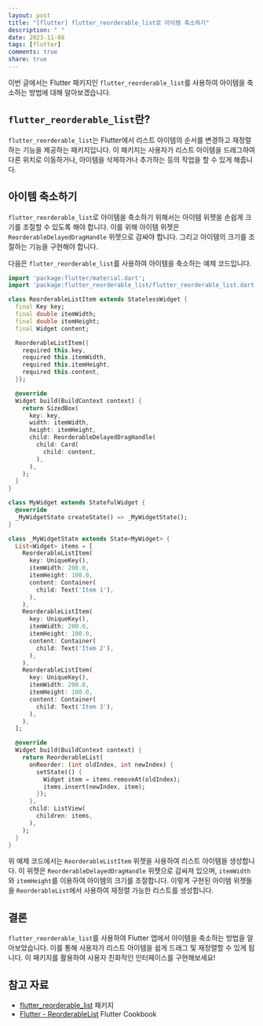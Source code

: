 ```yaml
---
layout: post
title: "[flutter] flutter_reorderable_list로 아이템 축소하기"
description: " "
date: 2023-11-08
tags: [flutter]
comments: true
share: true
---
```


이번 글에서는 Flutter 패키지인 `flutter_reorderable_list`를 사용하여 아이템을 축소하는 방법에 대해 알아보겠습니다.

## `flutter_reorderable_list`란?

`flutter_reorderable_list`는 Flutter에서 리스트 아이템의 순서를 변경하고 재정렬하는 기능을 제공하는 패키지입니다. 이 패키지는 사용자가 리스트 아이템을 드래그하여 다른 위치로 이동하거나, 아이템을 삭제하거나 추가하는 등의 작업을 할 수 있게 해줍니다.

## 아이템 축소하기

`flutter_reorderable_list`로 아이템을 축소하기 위해서는 아이템 위젯을 손쉽게 크기를 조절할 수 있도록 해야 합니다. 이를 위해 아이템 위젯은 `ReorderableDelayedDragHandle` 위젯으로 감싸야 합니다. 그리고 아이템의 크기를 조절하는 기능을 구현해야 합니다.

다음은 `flutter_reorderable_list`를 사용하여 아이템을 축소하는 예제 코드입니다.

```dart
import 'package:flutter/material.dart';
import 'package:flutter_reorderable_list/flutter_reorderable_list.dart';

class ReorderableListItem extends StatelessWidget {
  final Key key;
  final double itemWidth;
  final double itemHeight;
  final Widget content;

  ReorderableListItem({
    required this.key,
    required this.itemWidth,
    required this.itemHeight,
    required this.content,
  });

  @override
  Widget build(BuildContext context) {
    return SizedBox(
      key: key,
      width: itemWidth,
      height: itemHeight,
      child: ReorderableDelayedDragHandle(
        child: Card(
          child: content,
        ),
      ),
    );
  }
}

class MyWidget extends StatefulWidget {
  @override
  _MyWidgetState createState() => _MyWidgetState();
}

class _MyWidgetState extends State<MyWidget> {
  List<Widget> items = [
    ReorderableListItem(
      key: UniqueKey(),
      itemWidth: 200.0,
      itemHeight: 100.0,
      content: Container(
        child: Text('Item 1'),
      ),
    ),
    ReorderableListItem(
      key: UniqueKey(),
      itemWidth: 200.0,
      itemHeight: 100.0,
      content: Container(
        child: Text('Item 2'),
      ),
    ),
    ReorderableListItem(
      key: UniqueKey(),
      itemWidth: 200.0,
      itemHeight: 100.0,
      content: Container(
        child: Text('Item 3'),
      ),
    ),
  ];

  @override
  Widget build(BuildContext context) {
    return ReorderableList(
      onReorder: (int oldIndex, int newIndex) {
        setState(() {
          Widget item = items.removeAt(oldIndex);
          items.insert(newIndex, item);
        });
      },
      child: ListView(
        children: items,
      ),
    );
  }
}
```

위 예제 코드에서는 `ReorderableListItem` 위젯을 사용하여 리스트 아이템을 생성합니다. 이 위젯은 `ReorderableDelayedDragHandle` 위젯으로 감싸져 있으며, `itemWidth`와 `itemHeight`를 이용하여 아이템의 크기를 조절합니다. 이렇게 구현된 아이템 위젯들을 `ReorderableList`에서 사용하여 재정렬 가능한 리스트를 생성합니다.

## 결론

`flutter_reorderable_list`를 사용하여 Flutter 앱에서 아이템을 축소하는 방법을 알아보았습니다. 이를 통해 사용자가 리스트 아이템을 쉽게 드래그 및 재정렬할 수 있게 됩니다. 이 패키지를 활용하여 사용자 친화적인 인터페이스를 구현해보세요!

## 참고 자료

- [flutter_reorderable_list](https://pub.dev/packages/flutter_reorderable_list) 패키지
- [Flutter - ReorderableList](https://flutter.dev/docs/cookbook/gestures/reorderable-list) Flutter Cookbook